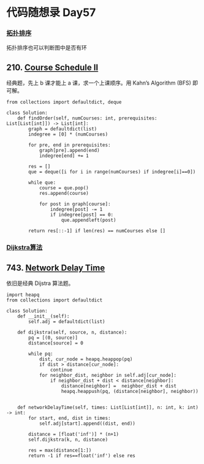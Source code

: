 # 代码随想录 Day57

### [拓扑排序](https://www.programmercarl.com/kamacoder/0117.%E8%BD%AF%E4%BB%B6%E6%9E%84%E5%BB%BA.html#%E6%8B%93%E6%89%91%E6%8E%92%E5%BA%8F%E7%9A%84%E8%83%8C%E6%99%AF)

拓扑排序也可以判断图中是否有环

## 210. [Course Schedule II](https://leetcode.com/problems/course-schedule-ii/)

经典题，先上 b 课才能上 a 课，求一个上课顺序。用 Kahn’s Algorithm (BFS) 即可解。

```
from collections import defaultdict, deque

class Solution:
    def findOrder(self, numCourses: int, prerequisites: List[List[int]]) -> List[int]:
        graph = defaultdict(list)
        indegree = [0] * (numCourses)
        
        for pre, end in prerequisites:
            graph[pre].append(end)
            indegree[end] += 1
        
        res = []
        que = deque([i for i in range(numCourses) if indegree[i]==0])

        while que:
            course = que.pop()
            res.append(course)

            for post in graph[course]:
                indegree[post] -= 1
                if indegree[post] == 0:
                    que.appendleft(post)
        
        return res[::-1] if len(res) == numCourses else []
```

### [Dijkstra算法](https://www.programmercarl.com/kamacoder/0047.%E5%8F%82%E4%BC%9Adijkstra%E6%9C%B4%E7%B4%A0.html#%E6%80%9D%E8%B7%AF)

## 743. [Network Delay Time](https://leetcode.com/problems/network-delay-time/)

依旧是经典 Dijstra 算法题。

```
import heapq
from collections import defaultdict

class Solution:
    def __init__(self):
        self.adj = defaultdict(list)
    
    def dijkstra(self, source, n, distance):
        pq = [(0, source)]
        distance[source] = 0

        while pq:
            dist, cur_node = heapq.heappop(pq)
            if dist > distance[cur_node]:
                continue
            for neighbor_dist, neighbor in self.adj[cur_node]:
                if neighbor_dist + dist < distance[neighbor]:
                    distance[neighbor] =  neighbor_dist + dist
                    heapq.heappush(pq, (distance[neighbor], neighbor))


    def networkDelayTime(self, times: List[List[int]], n: int, k: int) -> int:
        for start, end, dist in times:
            self.adj[start].append((dist, end))
        
        distance = [float('inf')] * (n+1)
        self.dijkstra(k, n, distance)

        res = max(distance[1:])
        return -1 if res==float('inf') else res
```
